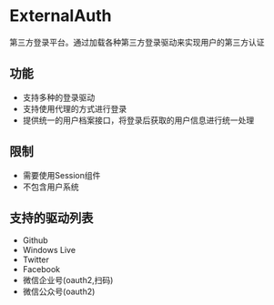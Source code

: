 # ExternalAuth 
第三方登录平台。通过加载各种第三方登录驱动来实现用户的第三方认证

## 功能

* 支持多种的登录驱动
* 支持使用代理的方式进行登录
* 提供统一的用户档案接口，将登录后获取的用户信息进行统一处理

## 限制

* 需要使用Session组件
* 不包含用户系统


## 支持的驱动列表

* Github
* Windows Live
* Twitter
* Facebook
* 微信企业号(oauth2,扫码)
* 微信公众号(oauth2)